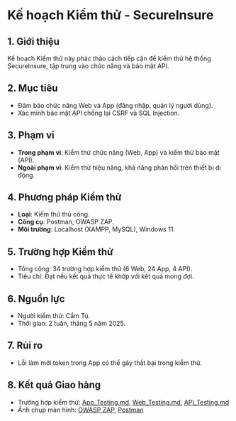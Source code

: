 # Kế hoạch Kiểm thử - SecureInsure

## 1. Giới thiệu
Kế hoạch Kiểm thử này phác thảo cách tiếp cận để kiểm thử hệ thống SecureInsure, tập trung vào chức năng và bảo mật API.

## 2. Mục tiêu
- Đảm bảo chức năng Web và App (đăng nhập, quản lý người dùng).
- Xác minh bảo mật API chống lại CSRF và SQL Injection.

## 3. Phạm vi
- **Trong phạm vi**: Kiểm thử chức năng (Web, App) và kiểm thử bảo mật (API).
- **Ngoài phạm vi**: Kiểm thử hiệu năng, khả năng phản hồi trên thiết bị di động.

## 4. Phương pháp Kiểm thử
- **Loại**: Kiểm thử thủ công.
- **Công cụ**: Postman, OWASP ZAP.
- **Môi trường**: Localhost (XAMPP, MySQL), Windows 11.

## 5. Trường hợp Kiểm thử
- Tổng cộng: 34 trường hợp kiểm thử (6 Web, 24 App, 4 API).
- Tiêu chí: Đạt nếu kết quả thực tế khớp với kết quả mong đợi.

## 6. Nguồn lực
- Người kiểm thử: Cẩm Tú.
- Thời gian: 2 tuần, tháng 5 năm 2025.

## 7. Rủi ro
- Lỗi làm mới token trong App có thể gây thất bại trong kiểm thử.

## 8. Kết quả Giao hàng
- Trường hợp kiểm thử: [App_Testing.md](Test_Cases/App_Testing.md), [Web_Testing.md](Test_Cases/Web_Testing.md), [API_Testing.md](Test_Cases/API_Testing.md)
- Ảnh chụp màn hình: [OWASP ZAP](Screenshots/OWASP_Screenshots), [Postman](Screenshots/Postman_Screenshots)

